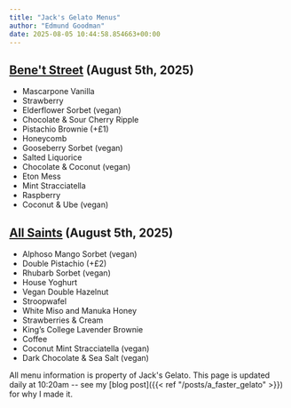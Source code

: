 ```yaml
---
title: "Jack's Gelato Menus"
author: "Edmund Goodman"
date: 2025-08-05 10:44:58.854663+00:00
---
```


## [Bene't Street](https://www.jacksgelato.com/bene-t-street-menu) (August 5th, 2025)

- Mascarpone Vanilla
- Strawberry
- Elderflower Sorbet (vegan)
- Chocolate & Sour Cherry Ripple
- Pistachio Brownie (+£1)
- Honeycomb
- Gooseberry Sorbet (vegan)
- Salted Liquorice
- Chocolate & Coconut  (vegan)
- Eton Mess
- Mint Stracciatella
- Raspberry
- Coconut & Ube (vegan)


## [All Saints](https://www.jacksgelato.com/all-saints-menu) (August 5th, 2025)

- Alphoso Mango Sorbet (vegan)
- Double Pistachio (+£2)
- Rhubarb Sorbet (vegan)
- House Yoghurt
- Vegan Double Hazelnut
- Stroopwafel
- White Miso and Manuka Honey
- Strawberries & Cream
- King’s College Lavender Brownie
- Coffee
- Coconut Mint Stracciatella (vegan)
- Dark Chocolate & Sea Salt (vegan)

All menu information is property of Jack's Gelato. This page is
updated daily at 10:20am -- see my
[blog post]({{< ref "/posts/a_faster_gelato" >}}) for why I made it.
